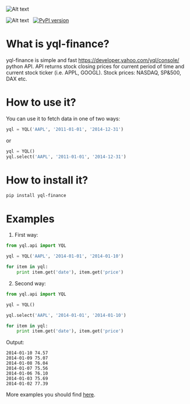 ![Alt text](https://github.com/iknowledge-io/team/blob/master/images/iknowledge.png)


![Alt text](https://travis-ci.org/slawek87/yql-finance.svg?branch=master)&nbsp;&nbsp;&nbsp;[![PyPI version](https://badge.fury.io/py/yql-finance.svg)](http://badge.fury.io/py/yql-finance)

What is yql-finance?
===========
yql-finance is simple and fast https://developer.yahoo.com/yql/console/ python API.
    API returns stock closing prices for current period of time and current stock ticker (i.e. APPL, GOOGL).
    Stock prices: NASDAQ, SP&500, DAX etc.

How to use it?
==============
You can use it to fetch data in one of two ways:

```python
yql = YQL('AAPL', '2011-01-01', '2014-12-31')
```
or
```python
yql = YQL()
yql.select('AAPL', '2011-01-01', '2014-12-31')
```

How to install it?
===================
    pip install yql-finance

Examples
===============

1. First way:
```python
from yql.api import YQL

yql = YQL('AAPL', '2014-01-01', '2014-01-10')

for item in yql:
    print item.get('date'), item.get('price')
```
2. Second way:
```python
from yql.api import YQL

yql = YQL()

yql.select('AAPL', '2014-01-01', '2014-01-10')

for item in yql:
    print item.get('date'), item.get('price')
```
Output:
```
2014-01-10 74.57
2014-01-09 75.07
2014-01-08 76.04
2014-01-07 75.56
2014-01-06 76.10
2014-01-03 75.69
2014-01-02 77.39
```

More examples you should find [here](https://github.com/slawek87/yql-finance/blob/master/examples/stock_price.py).
